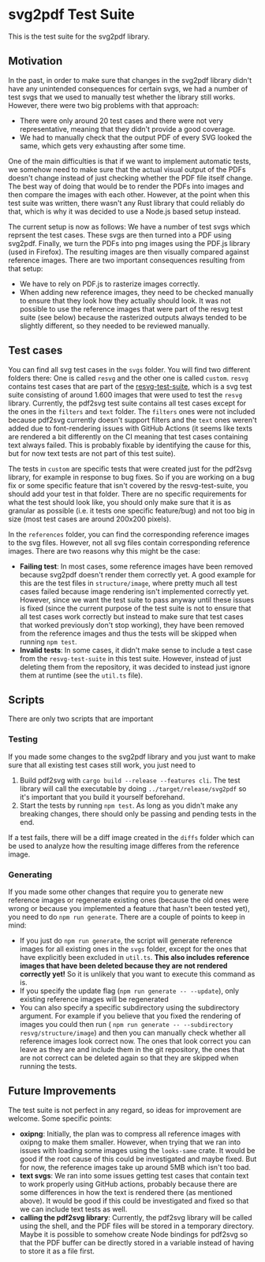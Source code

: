 # svg2pdf Test Suite

This is the test suite for the svg2pdf library. 

## Motivation
In the past, in order to make sure that changes in the svg2pdf library
didn't have any unintended consequences for certain svgs, we had a number
of test svgs that we used to manually test whether the library still works.
However, there were two big problems with that approach:

- There were only around 20 test cases and there were not very representative,
meaning that they didn't provide a good coverage.
- We had to manually check that the output PDF of every SVG looked the same,
which gets very exhausting after some time.

One of the main difficulties is that if we want to implement automatic tests,
we somehow need to make sure that the actual visual output of the PDFs doesn't
change instead of just checking whether the PDF file itself change. The best way
of doing that would be to render the PDFs into images and then compare the images
with each other. However, at the point when this test suite was written, there wasn't
any Rust library that could reliably do that, which is why it was decided to use
a Node.js based setup instead.

The current setup is now as follows: We have a number of test svgs which reprsent 
the test cases. These svgs are then turned into a PDF using svg2pdf. Finally, we
turn the PDFs into png images using the PDF.js library (used in Firefox). The resulting
images are then visually compared against reference images. There are two important consequences
resulting from that setup:

- We have to rely on PDF.js to rasterize images correctly.
- When adding new reference images, they need to be checked manually to ensure that they
look how they actually should look. It was not possible to use the reference images that were part
of the resvg test suite (see below) because the rasterized outputs always tended to be slightly different,
so they needed to be reviewed manually.

## Test cases
You can find all svg test cases in the `svgs` folder. You will find two different folders
there: One is called `resvg` and the other one is called `custom`. `resvg` contains test cases
that are part of the [resvg-test-suite](https://github.com/RazrFalcon/resvg-test-suite), which is
a svg test suite consisting of around 1.600 images that were used to test the `resvg` library. Currently,
the pdf2svg test suite contains all test cases except for the ones in the `filters` and `text` folder.
The `filters` ones were not included because pdf2svg currently doesn't support filters and the `text`
ones weren't added due to font-rendering issues with GitHub Actions (it seems like texts are rendered
a bit differently on the CI meaning that test cases containing text always failed. This 
is probably fixable by identifying the cause for this, but for now text tests are not part of
this test suite).

The tests in `custom` are specific tests that were created just for the pdf2svg library, for example
in response to bug fixes. So if you are working on a bug fix or some specific feature that isn't covered
by the resvg-test-suite, you should add your test in that folder. There are no specific requirements for
what the test should look like, you should only make sure that it is as granular as possible (i.e.
it tests one specific feature/bug) and not too big in size (most test cases are around 200x200 pixels).

In the `references` folder, you can find the corresponding reference images to the svg files.
However, not all svg files contain corresponding reference images. There are two reasons
why this might be the case:

- **Failing test**: In most cases, some reference images have been removed because svg2pdf doesn't
render them correctly yet. A good example for this are the test files in `structure/image`, where
pretty much all test cases failed because image rendering isn't implemented correctly yet. However,
since we want the test suite to pass anyway until these issues is fixed (since the current purpose of 
the test suite is not to ensure that all test cases work correctly but instead to make sure that
test cases that worked previously don't stop working), they have been removed from the reference images
and thus the tests will be skipped when running `npm test`.
- **Invalid tests**: In some cases, it didn't make sense to include a test case 
from the `resvg-test-suite` in this test suite. However, instead of just deleting them
from the repository, it was decided to instead just ignore them at runtime (see the `util.ts` file).

## Scripts

There are only two scripts that are important

### Testing
If you made some changes to the svg2pdf library and you just want to make sure that all
existing test cases still work, you just need to
1. Build pdf2svg with `cargo build --release --features cli`. The test library will call the executable
by doing `../target/release/svg2pdf` so it's important that you build it yourself beforehand.
2. Start the tests by running `npm test`. As long as you didn't make any breaking changes, there should
only be passing and pending tests in the end.

If a test fails, there will be a diff image created in the `diffs` folder which can be used
to analyze how the resulting image differes from the reference image.

### Generating
If you made some other changes that require you to generate new reference images or 
regenerate existing ones (because the old ones were wrong or because you implemented 
a feature that hasn't been tested yet), you need to do `npm run generate`. There are a
couple of points to keep in mind:

- If you just do `npm run generate`, the script will generate reference images for all
existing ones in the `svgs` folder, except for the ones that have explicitly been excluded
in `util.ts`. **This also includes reference images that have been deleted because they are
not rendered correctly yet!** So it is unlikely that you want to execute this command as is.
- If you specify the update flag (`npm run generate -- --update`), only existing reference 
images will be regenerated
- You can also specify a specific subdirectory using the subdirectory argument. For example
if you believe that you fixed the rendering of images you could then run (
`npm run generate -- --subdirectory resvg/structure/image`) and then you can manually check
whether all reference images look correct now. The ones that look correct you can leave as 
they are and include them in the git repository, the ones that are not correct can be deleted 
again so that they are skipped when running the tests.

## Future Improvements
The test suite is not perfect in any regard, so ideas for improvement are welcome. Some
specific points:
- **oxipng**: Initially, the plan was to compress all reference images with oxipng to make them smaller. However,
when trying that we ran into issues with loading some images using the `looks-same` crate. It would be
good if the root cause of this could be investigated and maybe fixed. But for now, the reference images take up
around 5MB which isn't too bad.
- **text svgs**: We ran into some issues getting test cases that contain text to work properly using GitHub
actions, probably because there are some differences in how the text is rendered there (as mentioned above).
It would be good if this could be investigated and fixed so that we can include text tests as well.
- **calling the pdf2svg library**: Currently, the pdf2svg library will be called using the shell, and the PDF
files will be stored in a temporary directory. Maybe it is possible to somehow create Node bindings for pdf2svg
so that the PDF buffer can be directly stored in a variable instead of having to store it as a file first.